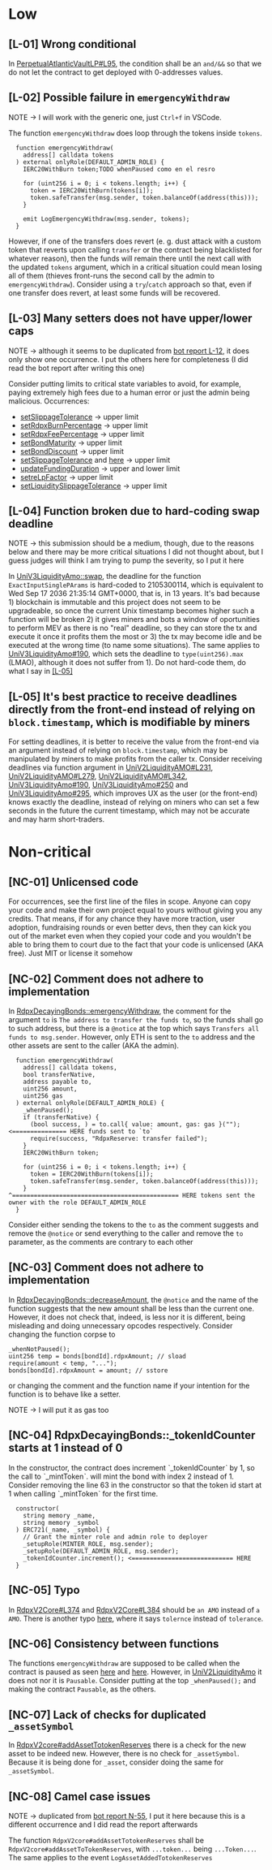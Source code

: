 # Low
## [L-01] Wrong conditional
In [PerpetualAtlanticVaultLP#L95](https://github.com/code-423n4/2023-08-dopex/blob/eb4d4a201b3a75dd4bddc74a34e9c42c71d0d12f/contracts/perp-vault/PerpetualAtlanticVaultLP.sol#L95), the condition shall be an `and/&&` so that we do not let the contract to get deployed with 0-addresses values.

## [L-02] Possible failure in `emergencyWithdraw`
NOTE -> I will work with the generic one, just `Ctrl+f` in VSCode.

The function `emergencyWithdraw` does loop through the tokens inside `tokens`.

```
  function emergencyWithdraw(
    address[] calldata tokens
  ) external onlyRole(DEFAULT_ADMIN_ROLE) {
    IERC20WithBurn token;TODO whenPaused como en el resro

    for (uint256 i = 0; i < tokens.length; i++) {
      token = IERC20WithBurn(tokens[i]);
      token.safeTransfer(msg.sender, token.balanceOf(address(this)));
    }

    emit LogEmergencyWithdraw(msg.sender, tokens);
  }
```

However, if one of the transfers does revert (e. g. dust attack with a custom token that reverts upon calling `transfer` or the contract being blacklisted for whatever reason), then the funds will remain there until the next call with the updated `tokens` argument, which in a critical situation could mean losing all of them (thieves front-runs the second call by the admin to `emergencyWithdraw`). Consider using a `try`/`catch` approach so that, even if one transfer does revert, at least some funds will be recovered.

## [L-03] Many setters does not have upper/lower caps
NOTE -> although it seems to be duplicated from [bot report L-12](https://github.com/code-423n4/2023-08-dopex/blob/main/bot-report.md#l12-state-variables-not-capped-at-reasonable-values), it does only show one occurrence. I put the others here for completeness (I did read the bot report after writing this one)

Consider putting limits to critical state variables to avoid, for example, paying extremely high fees due to a human error or just the admin being malicious. Occurrences:

- [setSlippageTolerance](https://github.com/code-423n4/2023-08-dopex/blob/eb4d4a201b3a75dd4bddc74a34e9c42c71d0d12f/contracts/amo/UniV2LiquidityAmo.sol#L109C1-L118C1) -> upper limit
- [setRdpxBurnPercentage](https://github.com/code-423n4/2023-08-dopex/blob/eb4d4a201b3a75dd4bddc74a34e9c42c71d0d12f/contracts/core/RdpxV2Core.sol#L180C1-L186C4) -> upper limit
- [setRdpxFeePercentage](https://github.com/code-423n4/2023-08-dopex/blob/eb4d4a201b3a75dd4bddc74a34e9c42c71d0d12f/contracts/core/RdpxV2Core.sol#L193C1-L199C4) -> upper limit
- [setBondMaturity](https://github.com/code-423n4/2023-08-dopex/blob/eb4d4a201b3a75dd4bddc74a34e9c42c71d0d12f/contracts/core/RdpxV2Core.sol#L228C1-L234C4) -> upper limit
- [setBondDiscount](https://github.com/code-423n4/2023-08-dopex/blob/eb4d4a201b3a75dd4bddc74a34e9c42c71d0d12f/contracts/core/RdpxV2Core.sol#L441C1-L448C4) -> upper limit
- [setSlippageTolerance](https://github.com/code-423n4/2023-08-dopex/blob/eb4d4a201b3a75dd4bddc74a34e9c42c71d0d12f/contracts/core/RdpxV2Core.sol#L455C1-L462C4) and [here](https://github.com/code-423n4/2023-08-dopex/blob/eb4d4a201b3a75dd4bddc74a34e9c42c71d0d12f/contracts/reLP/ReLPContract.sol#L186C1-L194C4) -> upper limit
- [updateFundingDuration](https://github.com/code-423n4/2023-08-dopex/blob/eb4d4a201b3a75dd4bddc74a34e9c42c71d0d12f/contracts/perp-vault/PerpetualAtlanticVault.sol#L237C1-L242C1) -> upper and lower limit
- [setreLpFactor](https://github.com/code-423n4/2023-08-dopex/blob/eb4d4a201b3a75dd4bddc74a34e9c42c71d0d12f/contracts/reLP/ReLPContract.sol#L90C1-L100C4) -> upper limit
- [setLiquiditySlippageTolerance](https://github.com/code-423n4/2023-08-dopex/blob/eb4d4a201b3a75dd4bddc74a34e9c42c71d0d12f/contracts/reLP/ReLPContract.sol#L171C1-L179C4) -> upper limit

## [L-04] Function broken due to hard-coding swap deadline
NOTE -> this submission should be a medium, though, due to the reasons below and there may be more critical situations I did not thought about, but I guess judges will think I am trying to pump the severity, so I put it here

In [UniV3LiquidityAmo::swap](https://github.com/code-423n4/2023-08-dopex/blob/eb4d4a201b3a75dd4bddc74a34e9c42c71d0d12f/contracts/amo/UniV3LiquidityAmo.sol#L295), the deadline for the function `ExactInputSinglePArams` is hard-coded to 2105300114, which is equivalent to Wed Sep 17 2036 21:35:14 GMT+0000, that is, in 13 years. It's bad because 1) blockchain is immutable and this project does not seem to be upgradeable, so once the current Unix timestamp becomes higher such a function will be broken 2) it gives miners and bots a window of oportunities to perform MEV as there is no "real" deadline, so they can store the tx and execute it once it profits them the most or 3) the tx may become idle and be executed at the wrong time (to name some situations). The same applies to [UniV3LiquidityAmo#190](https://github.com/code-423n4/2023-08-dopex/blob/eb4d4a201b3a75dd4bddc74a34e9c42c71d0d12f/contracts/amo/UniV3LiquidityAmo.sol#L190), which sets the deadline to `type(uint256).max` (LMAO), although it does not suffer from 1). Do not hard-code them, do what I say in [[L-05]]()

## [L-05] It's best practice to receive deadlines directly from the front-end instead of relying on `block.timestamp`, which is modifiable by miners
For setting deadlines, it is better to receive the value from the front-end via an argument instead of relying on `block.timestamp`, which may be manipulated by miners to make profits from the caller tx. Consider receiving deadlines via function argument in [UniV2LiquidityAMO#L231](https://github.com/code-423n4/2023-08-dopex/blob/eb4d4a201b3a75dd4bddc74a34e9c42c71d0d12f/contracts/amo/UniV2LiquidityAmo.sol#L231), [UniV2LiquidityAMO#L279](https://github.com/code-423n4/2023-08-dopex/blob/eb4d4a201b3a75dd4bddc74a34e9c42c71d0d12f/contracts/amo/UniV2LiquidityAmo.sol#L279), [UniV2LiquidityAMO#L342](https://github.com/code-423n4/2023-08-dopex/blob/eb4d4a201b3a75dd4bddc74a34e9c42c71d0d12f/contracts/amo/UniV2LiquidityAmo.sol#L342), [UniV3LiquidityAmo#190](https://github.com/code-423n4/2023-08-dopex/blob/eb4d4a201b3a75dd4bddc74a34e9c42c71d0d12f/contracts/amo/UniV3LiquidityAmo.sol#L190), [UniV3LiquidityAmo#250](https://github.com/code-423n4/2023-08-dopex/blob/eb4d4a201b3a75dd4bddc74a34e9c42c71d0d12f/contracts/amo/UniV3LiquidityAmo.sol#L250) and [UniV3LiquidityAmo#295](https://github.com/code-423n4/2023-08-dopex/blob/eb4d4a201b3a75dd4bddc74a34e9c42c71d0d12f/contracts/amo/UniV3LiquidityAmo.sol#L295), which improves UX as the user (or the front-end) knows exactly the deadline, instead of relying on miners who can set a few seconds in the future the current timestamp, which may not be accurate and may harm short-traders.

# Non-critical
## [NC-01] Unlicensed code
For occurrences, see the first line of the files in scope. Anyone can copy your code and make their own project equal to yours without giving you any credits. That means, if for any chance they have more traction, user adoption, fundraising rounds or even better devs, then they can kick you out of the market even when they copied your code and you wouldn't be able to bring them to court due to the fact that your code is unlicensed (AKA free). Just MIT or license it somehow

## [NC-02] Comment does not adhere to implementation
In [RdpxDecayingBonds::emergencyWithdraw](https://github.com/code-423n4/2023-08-dopex/blob/eb4d4a201b3a75dd4bddc74a34e9c42c71d0d12f/contracts/decaying-bonds/RdpxDecayingBonds.sol#L89C1-L107C4), the comment for the argument `to` is `The address to transfer the funds to`, so the funds shall go to such address, but there is a `@notice` at the top which says `Transfers all funds to msg.sender`. However, only ETH is sent to the `to` address and the other assets are sent to the caller (AKA the admin).

```
  function emergencyWithdraw(
    address[] calldata tokens,
    bool transferNative,
    address payable to,
    uint256 amount,
    uint256 gas
  ) external onlyRole(DEFAULT_ADMIN_ROLE) {
    _whenPaused();
    if (transferNative) {
      (bool success, ) = to.call{ value: amount, gas: gas }(""); <=============== HERE funds sent to `to`
      require(success, "RdpxReserve: transfer failed");
    }
    IERC20WithBurn token;

    for (uint256 i = 0; i < tokens.length; i++) {
      token = IERC20WithBurn(tokens[i]);
      token.safeTransfer(msg.sender, token.balanceOf(address(this))); 
    }                         ^============================================== HERE tokens sent the owner with the role DEFAULT_ADMIN_ROLE
  }
```

Consider either sending the tokens to the `to` as the comment suggests and remove the `@notice` or send everything to the caller and remove the `to` parameter, as the comments are contrary to each other

## [NC-03] Comment does not adhere to implementation
In [RdpxDecayingBonds::decreaseAmount](https://github.com/code-423n4/2023-08-dopex/blob/eb4d4a201b3a75dd4bddc74a34e9c42c71d0d12f/contracts/decaying-bonds/RdpxDecayingBonds.sol#L139C1-L145C4), the `@notice` and the name of the function suggests that the new amount shall be less than the current one. However, it does not check that, indeed, is less nor it is different, being misleading and doing unnecessary opcodes respectively. Consider changing the function corpse to 

```
_whenNotPaused();
uint256 temp = bonds[bondId].rdpxAmount; // sload
require(amount < temp, "...");
bonds[bondId].rdpxAmount = amount; // sstore
```

or changing the comment and the function name if your intention for the function is to behave like a setter. 

NOTE -> I will put it as gas too

## [NC-04] RdpxDecayingBonds::_tokenIdCounter starts at 1 instead of 0
In the constructor, the contract does increment ˋ_tokenIdCounterˋ by 1, so the call to ˋ_mintTokenˋ.  will mint the bond with index 2 instead of 1. Consider removing the line 63 in the constructor so that the token id start at 1 when calling  ˋ_mintTokenˋ  for the first time.

```
  constructor(
    string memory _name,
    string memory _symbol
  ) ERC721(_name, _symbol) {
    // Grant the minter role and admin role to deployer
    _setupRole(MINTER_ROLE, msg.sender);
    _setupRole(DEFAULT_ADMIN_ROLE, msg.sender);
    _tokenIdCounter.increment(); <============================ HERE
  }
```

## [NC-05] Typo
In [RdpxV2Core#L374](https://github.com/code-423n4/2023-08-dopex/blob/eb4d4a201b3a75dd4bddc74a34e9c42c71d0d12f/contracts/core/RdpxV2Core.sol#L374) and [RdpxV2Core#L384](https://github.com/code-423n4/2023-08-dopex/blob/eb4d4a201b3a75dd4bddc74a34e9c42c71d0d12f/contracts/core/RdpxV2Core.sol#L384) should be `an AMO` instead of `a AMO`. There is another typo [here](https://github.com/code-423n4/2023-08-dopex/blob/eb4d4a201b3a75dd4bddc74a34e9c42c71d0d12f/contracts/amo/UniV2LiquidityAmo.sol#L50), where it says `tolernce` instead of `tolerance`.

## [NC-06] Consistency between functions
The functions `emergencyWithdraw` are supposed to be called when the contract is paused as seen [here](https://github.com/code-423n4/2023-08-dopex/blob/eb4d4a201b3a75dd4bddc74a34e9c42c71d0d12f/contracts/perp-vault/PerpetualAtlanticVault.sol#L222) and [here](https://github.com/code-423n4/2023-08-dopex/blob/eb4d4a201b3a75dd4bddc74a34e9c42c71d0d12f/contracts/core/RdpxV2Core.sol#L164). However, in [UniV2LiquidityAmo](https://github.com/code-423n4/2023-08-dopex/blob/eb4d4a201b3a75dd4bddc74a34e9c42c71d0d12f/contracts/amo/UniV2LiquidityAmo.sol#L142C1-L153C4) it does not nor it is `Pausable`. Consider putting at the top `_whenPaused();` and making the contract `Pausable`, as the others. 

## [NC-07] Lack of checks for duplicated `_assetSymbol`
In [RdpxV2core#addAssetTotokenReserves](https://github.com/code-423n4/2023-08-dopex/blob/eb4d4a201b3a75dd4bddc74a34e9c42c71d0d12f/contracts/core/RdpxV2Core.sol#L247C1-L251C6) there is a check for the new asset to be indeed new. However, there is no check for `_assetSymbol`. Because it is being done for `_asset`, consider doing the same for `_assetSymbol`.

## [NC-08] Camel case issues
NOTE -> duplicated from [bot report N-55](https://github.com/code-423n4/2023-08-dopex/blob/main/bot-report.md#n55-function-names-should-use-lowercamelcase), I put it here because this is a different occurrence and I did read the report afterwards

The function `RdpxV2core#addAssetTotokenReserves` shall be `RdpxV2core#addAssetToTokenReserves`, with `...token...` being `...Token...`. The same applies to the event `LogAssetAddedTotokenReserves`